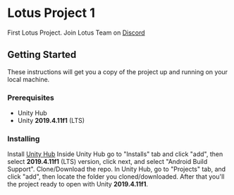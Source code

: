 # Lotus Project 1

First Lotus Project. Join Lotus Team on [Discord](https://discord.gg/kdfxXx)

## Getting Started
These instructions will get you a copy of the project up and running on your local machine.

### Prerequisites

* Unity Hub
* Unity **2019.4.11f1** (LTS)


### Installing

Install [Unity Hub](https://unity3d.com/es/get-unity/download)
Inside Unity Hub go to "Installs" tab and click "add", then select **2019.4.11f1** (LTS) version, click next, and select "Android Build Support".
Clone/Download the repo. In Unity Hub, go to "Projects" tab, and click "add", then locate the folder you cloned/downloaded.
After that you'll the project ready to open with Unity **2019.4.11f1**.

